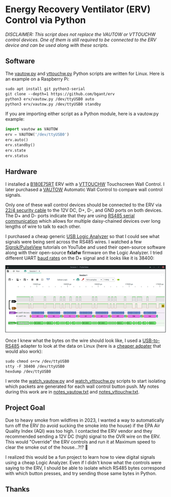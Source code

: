 # Energy Recovery Ventilator (ERV) Control via Python

*DISCLAIMER: This script does not replace the VAUTOW or VTTOUCHW control devices. One of them is still required to be connected to the ERV device and can be used along with these scripts.*

## Software

The [vautow.py](vautow.py) and [vttouchw.py](vttouchw.py) Python scripts are written for Linux. Here is an example on a Raspberry Pi:
```
sudo apt install git python3-serial
git clone --depth=1 https://github.com/bgant/erv
python3 erv/vautow.py /dev/ttyUSB0 auto
python3 erv/vautow.py /dev/ttyUSB0 standby
```

If you are importing either script as a Python module, here is a vautow.py example:
```python
import vautow as VAUTOW
erv = VAUTOW('/dev/ttyUSB0')
erv.auto()
erv.standby()
erv.state
erv.status
```

## Hardware
I installed a [B180E75RT](https://www.sylvane.com/broan-b180e75rt-ai-series-180-cfm-energy-recovery-ventilator.html) ERV with a [VTTOUCHW](https://www.sylvane.com/broan-vautow-automatic-wall-control-ai-series.html) Touchscreen Wall Control. I later purchased a [VAUTOW](https://www.sylvane.com/broan-vautow-automatic-wall-control-ai-series.html) Automatic Wall Control to compare wall control signals.

Only one of these wall control devices should be connected to the ERV via [22/4 security cable](https://www.lowes.com/pd/Southwire-1-ft-22-4-Solid-White-Security-Cable/4284059) to the 12V DC, D+, D-, and GND ports on both devices. The D+ and D- ports indicate that they are using [RS485 serial communication](https://en.wikipedia.org/wiki/RS-485) which allows for multiple daisy-chained devices over long lengths of wire to talk to each other.

I purchased a cheap generic [USB Logic Analyzer](https://www.amazon.com/gp/product/B077LSG5P2) so that I could see what signals were being sent across the RS485 wires. I watched a few [Sigrok/PulseView](https://sigrok.org/wiki/Main_Page) tutorials on YouTube and used their open-source software along with their open-source **fxlafw** firmware on the Logic Analyzer. I tried different UART [baud rates](https://lucidar.me/en/serialib/most-used-baud-rates-table/) on the D+ signal and it looks like it is 38400: 

![Image](PulseView_RS485_VAUTOW.png)

Once I knew what the bytes on the wire should look like, I used a [USB-to-RS485](https://www.amazon.com/gp/product/B0BTYKS8LK) adapter to look at the data on Linux (here is a [cheaper adpater](https://www.amazon.com/Industrial-USB-RS485-Converter-Communication/dp/B081MB6PN2) that would also work):

```
sudo chmod o+rw /dev/ttyUSB0
stty -F 38400 /dev/ttyUSB0
hexdump /dev/ttyUSB0
```

I wrote the [watch_vautow.py](watch_vautow.py) and [watch_vttouchw.py](watch_vttouchw.py) scripts to start isolating which packets are generated for each wall control button push. My notes during this work are in [notes_vautow.txt](notes_vautow.txt) and [notes_vttouchw.txt](notes_vttouchw.txt).



## Project Goal
Due to heavy smoke from wildfires in 2023, I wanted a way to automatically turn off the ERV (to avoid sucking the smoke into the house) if the EPA Air Quality Index (AQI) was too high. I contacted the ERV vendor and they recommended sending a 12V DC (high) signal to the OVR wire on the ERV. This would "Override" the ERV controls and run it at Maximum speed to clear the smoke out of the house...?!? :thinking:

I realized this would be a fun project to learn how to view digital signals using a cheap Logic Analyzer. Even if I didn't know what the controls were saying to the ERV, I should be able to isolate which RS485 bytes correspond with which button presses, and try sending those same bytes in Python.


## Thanks



